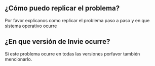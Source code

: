 ## ¿Cómo puedo replicar el problema?
Por favor explicanos como replicar el problema paso a paso y en que sistema operativo ocurre
## ¿En que versión de Invie ocurre?
Si este problema ocurre en todas las versiones porfavor también mencionarlo.
